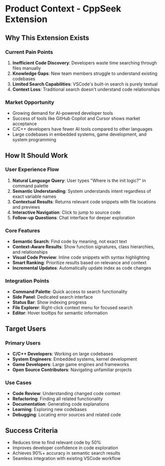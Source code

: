 # Product Context - CppSeek Extension

## Why This Extension Exists

### Current Pain Points
1. **Inefficient Code Discovery**: Developers waste time searching through files manually
2. **Knowledge Gaps**: New team members struggle to understand existing codebases
3. **Limited Search Capabilities**: VSCode's built-in search is purely textual
4. **Context Loss**: Traditional search doesn't understand code relationships

### Market Opportunity
- Growing demand for AI-powered developer tools
- Success of tools like GitHub Copilot and Cursor shows market acceptance
- C/C++ developers have fewer AI tools compared to other languages
- Large codebases in embedded systems, game development, and system programming

## How It Should Work

### User Experience Flow
1. **Natural Language Query**: User types "Where is the init logic?" in command palette
2. **Semantic Understanding**: System understands intent regardless of exact variable names
3. **Contextual Results**: Returns relevant code snippets with file locations and previews
4. **Interactive Navigation**: Click to jump to source code
5. **Follow-up Questions**: Chat interface for deeper exploration

### Core Features
- **Semantic Search**: Find code by meaning, not exact text
- **Context-Aware Results**: Show function signatures, class hierarchies, and relationships
- **Visual Code Preview**: Inline code snippets with syntax highlighting
- **Smart Ranking**: Prioritize results based on relevance and context
- **Incremental Updates**: Automatically update index as code changes

### Integration Points
- **Command Palette**: Quick access to search functionality
- **Side Panel**: Dedicated search interface
- **Status Bar**: Show indexing progress
- **File Explorer**: Right-click context menu for focused search
- **Editor**: Hover tooltips for semantic information

## Target Users

### Primary Users
- **C/C++ Developers**: Working on large codebases
- **System Engineers**: Embedded systems, kernel development
- **Game Developers**: Large game engines and frameworks
- **Open Source Contributors**: Navigating unfamiliar projects

### Use Cases
- **Code Review**: Understanding changed code context
- **Refactoring**: Finding all related functionality
- **Documentation**: Generating code explanations
- **Learning**: Exploring new codebases
- **Debugging**: Locating error sources and related code

## Success Criteria
- Reduces time to find relevant code by 50%
- Improves developer confidence in code exploration
- Achieves 90%+ accuracy in semantic search results
- Seamless integration with existing VSCode workflow 